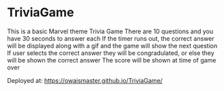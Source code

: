 # TriviaGame
This is a basic Marvel theme Trivia Game
There are 10 questions and you have 30 seconds to answer each
If the timer runs out, the correct answer will be displayed along with a gif and the game will show the next question
If user selects the correct answer they will be congradulated, or else they will be shown the correct answer
The score will be shown at time of game over

Deployed at: 
https://owaismaster.github.io/TriviaGame/
